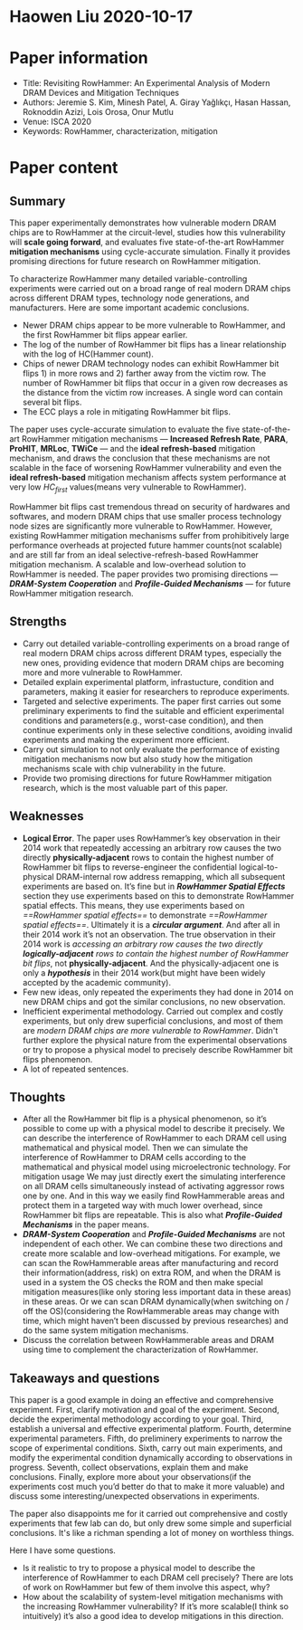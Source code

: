 # Haowen Liu  2020-10-17

# Paper information

- Title: Revisiting RowHammer: An Experimental Analysis of Modern DRAM Devices and Mitigation Techniques
- Authors: Jeremie S. Kim, Minesh Patel, A. Giray Yağlıkçı, Hasan Hassan, Roknoddin Azizi, Lois Orosa, Onur Mutlu
- Venue: ISCA 2020
- Keywords: RowHammer, characterization, mitigation

# Paper content

## Summary
This paper experimentally demonstrates how vulnerable modern DRAM chips are to RowHammer at the circuit-level, studies how this vulnerability will **scale going forward**, and evaluates five state-of-the-art RowHammer **mitigation mechanisms** using cycle-accurate simulation. Finally it provides promising directions for future research on RowHammer mitigation.

To characterize RowHammer many detailed variable-controlling experiments were carried out on a broad range of real modern DRAM chips across different DRAM types, technology node generations, and manufacturers. Here are some important academic conclusions.

- Newer DRAM chips appear to be more vulnerable to RowHammer, and the first RowHammer bit flips appear earlier.
- The log of the number of RowHammer bit flips has a linear relationship with the log of HC(Hammer count).
- Chips of newer DRAM technology nodes can exhibit RowHammer bit flips 1) in more rows and 2) farther away from the victim row. The number of RowHammer bit flips that occur in a given row decreases as the distance from the victim row increases. A single word can contain several bit flips.
- The ECC plays a role in mitigating RowHammer bit flips.

The paper uses cycle-accurate simulation to evaluate the five state-of-the-art RowHammer mitigation mechanisms — **Increased Refresh Rate**, **PARA**, **ProHIT**, **MRLoc**, **TWiCe** — and the **ideal refresh-based** mitigation mechanism, and draws the conclusion that these mechanisms are not scalable in the face of worsening RowHammer vulnerability and even the **ideal refresh-based** mitigation mechanism affects system performance at very low $HC_{first}$ values(means very vulnerable to RowHammer).

RowHammer bit flips cast tremendous thread on security of hardwares and softwares, and modern DRAM chips that use smaller process technology node sizes are significantly more vulnerable to RowHammer. However, existing RowHammer mitigation mechanisms suffer from prohibitively large performance overheads at projected future hammer counts(not scalable) and are still far from an ideal selective-refresh-based RowHammer mitigation mechanism. A scalable and low-overhead solution to RowHammer is needed. The paper provides two promising directions — ***DRAM-System Cooperation*** and ***Profile-Guided Mechanisms*** — for future RowHammer mitigation research.

## Strengths

- Carry out detailed variable-controlling experiments on a broad range of real modern DRAM chips across different DRAM types, especially the new ones, providing evidence that modern DRAM chips are becoming more and more vulnerable to RowHammer.
- Detailed explain experimental platform, infrastucture, condition and parameters, making it easier for researchers to reproduce experiments.
- Targeted and selective experiments. The paper first carries out some preliminary experiments to find the suitable and efficient experimental conditions and parameters(e.g., worst-case condition), and then continue experiments only in these selective conditions, avoiding invalid experiments and making the experiment more efficient.
- Carry out simulation to not only evaluate the performance of existing mitigation mechanisms now but also study how the mitigation mechanisms scale with chip vulnerability in the future.
- Provide two promising directions for future RowHammer mitigation research, which is the most valuable part of this paper.

## Weaknesses

- **Logical Error**. The paper uses RowHammer’s key observation in their 2014 work that repeatedly accessing an arbitrary row causes the two directly **physically-adjacent** rows to contain the highest number of RowHammer bit flips to reverse-engineer the confidential logical-to-physical DRAM-internal row address remapping, which all subsequent experiments are based on. It’s fine but in ***RowHammer Spatial Effects*** section they use experiments based on this to demonstrate RowHammer spatial effects. This means, they use experiments based on *==RowHammer spatial effects==* to demonstrate *==RowHammer spatial effects==*. Ultimately it is a ***circular argument***. And after all in their 2014 work it’s not an observation. The true observation in their 2014 work is *accessing an arbitrary row causes the two directly **logically-adjacent** rows to contain the highest number of RowHammer bit flips*, not **physically-adjacent**. And the physically-adjacent one is only a ***hypothesis*** in their 2014 work(but might have been widely accepted by the academic community).
- Few new ideas, only repeated the experiments they had done in 2014 on new DRAM chips and got the similar conclusions, no new observation.
- Inefficient experimental methodology. Carried out complex and costly experiments, but only drew superficial conclusions, and most of them are *modern DRAM chips are more vulnerable to RowHammer*. Didn't further explore the physical nature from the experimental observations or try to propose a physical model to precisely describe RowHammer bit flips phenomenon.
- A lot of repeated sentences.

## Thoughts
- After all the RowHammer bit flip is a physical phenomenon, so it’s possible to come up with a physical model to describe it precisely. We can describe the interference of RowHammer to each DRAM cell using mathematical and physical model. Then we can simulate the interference of RowHammer to DRAM cells according to the mathematical and physical model using microelectronic technology. For mitigation usage We may just directly exert the simulating interference on all DRAM cells simultaneously instead of activating aggressor rows one by one. And in this way we easily find RowHammerable areas and protect them in a targeted way with much lower overhead, since RowHammer bit flips are repeatable. This is also what ***Profile-Guided Mechanisms*** in the paper means.
- ***DRAM-System Cooperation*** and ***Profile-Guided Mechanisms*** are not independent of each other. We can combine these two directions and create more scalable and low-overhead mitigations. For example, we can scan the RowHammerable areas after manufacturing and record their information(address, risk) on extra ROM, and when the DRAM is used in a system the OS checks the ROM and then make special mitigation measures(like only storing less important data in these areas) in these areas. Or we can scan DRAM dynamically(when switching on / off the OS)(considering the RowHammerable areas may change with time, which might haven’t been discussed by previous researches) and do the same system mitigation mechanisms.
- Discuss the correlation between RowHammerable areas and DRAM using time to complement the characterization of RowHammer.

## Takeaways and questions

This paper is a good example in doing an effective and comprehensive experiment. First, clarify motivation and goal of the experiment. Second, decide the experimental methodology according to your goal. Third, establish a universal and effective experimental platform. Fourth, determine experimental parameters. Fifth, do preliminery experiments to narrow the scope of experimental conditions. Sixth, carry out main experiments, and modify the experimental condition dynamically according to observations in progress. Seventh, collect observations, explain them and make conclusions. Finally, explore more about your observations(if the experiments cost much you’d better do that to make it more valuable) and discuss some interesting/unexpected observations in experiments.

The paper also disappoints me for it carried out comprehensive and costly experiments that few lab can do, but only drew some simple and superficial conclusions. It's like a richman spending a lot of money on worthless things.

Here I have some questions.

- Is it realistic to try to propose a physical model to describe the interference of RowHammer to each DRAM cell precisely? There are lots of work on RowHammer but few of them involve this aspect, why?
- How about the scalability of system-level mitigation mechanisms with the increasing RowHammer vulnerability? If it’s more scalable(I think so intuitively) it’s also a good idea to develop mitigations in this direction.

